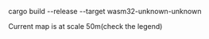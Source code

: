 cargo build --release --target wasm32-unknown-unknown

Current map is at scale 50m(check the legend)